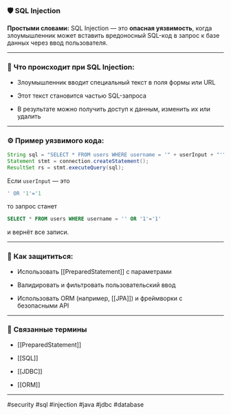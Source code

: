 ### 🛡️ **SQL Injection**

**Простыми словами:** SQL Injection — это **опасная уязвимость**, когда злоумышленник может вставить вредоносный SQL-код в запрос к базе данных через ввод пользователя.

---

### 🧩 **Что происходит при SQL Injection:**

- Злоумышленник вводит специальный текст в поля формы или URL
    
- Этот текст становится частью SQL-запроса
    
- В результате можно получить доступ к данным, изменить их или удалить
    

---

### ⚙️ **Пример уязвимого кода:**

```java
String sql = "SELECT * FROM users WHERE username = '" + userInput + "'";
Statement stmt = connection.createStatement();
ResultSet rs = stmt.executeQuery(sql);
```

Если `userInput` — это

```sql
' OR '1'='1
```

то запрос станет

```sql
SELECT * FROM users WHERE username = '' OR '1'='1'
```

и вернёт все записи.

---

### 🧠 **Как защититься:**

- Использовать [[PreparedStatement]] с параметрами
    
- Валидировать и фильтровать пользовательский ввод
    
- Использовать ORM (например, [[JPA]]) и фреймворки с безопасными API
    

---

### 🔗 **Связанные термины**

- [[PreparedStatement]]
    
- [[SQL]]
    
- [[JDBC]]
    
- [[ORM]]
    

---

#security #sql #injection #java #jdbc #database